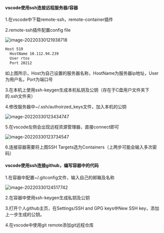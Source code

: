 ﻿#### vscode使用ssh连接远程服务器/容器

1.在vscode中下载remote-ssh，remote-container插件

2.remote-ssh插件配置config file

![image-20220330121938718](C:\Users\lenovo\AppData\Roaming\Typora\typora-user-images\image-20220330121938718.png)

```bash
Host 519
  HostName 10.112.94.239
  User rtos
  Port 20212
```

如上图所示，Host为自己设置的服务器名称，HostName为服务器ip地址，User为用户名，Port为端口号

3.在本机上使用ssh-keygen生成本机私钥及公钥（存在于C盘用户文件夹下的.ssh文件夹）

4.修改服务器中~/.ssh/authoirzed_keys文件，加入本机的公钥

![image-20220330123434747](C:\Users\lenovo\AppData\Roaming\Typora\typora-user-images\image-20220330123434747.png)

5.在vscode左侧会出现远程资源管理器，直接connect即可

![image-20220330123734547](C:\Users\lenovo\AppData\Roaming\Typora\typora-user-images\image-20220330123734547.png)

6.连接容器需要将上图SSH Targets选为Containers（上两步可能会输入多次密码）

#### vscode使用ssh连接github，编写容器中的代码

1.在容器中配置~/.gitconfig文件，输入自己的邮箱及名称

![image-20220330124517742](C:\Users\lenovo\AppData\Roaming\Typora\typora-user-images\image-20220330124517742.png)

2.在容器中使用ssh-keygen生成私钥及公钥

3.打开个人github主页，在Settings/SSH and GPG keys中New SSH key，添加上一步生成的公钥。

4.在vscode中使用git remote添加git远程仓库

